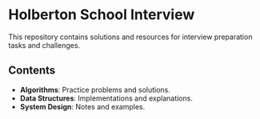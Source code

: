 # Holberton School Interview

This repository contains solutions and resources for interview preparation tasks and challenges.

## Contents

- **Algorithms**: Practice problems and solutions.
- **Data Structures**: Implementations and explanations.
- **System Design**: Notes and examples.

